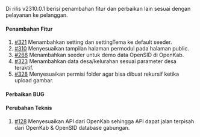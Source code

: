 Di rilis v2310.0.1 berisi penambahan fitur dan perbaikan lain sesuai dengan pelayanan ke pelanggan.

#### Penambahan Fitur

1. [#321](https://github.com/OpenSID/OpenKab/issues/321) Menambahkan setting dan settingTema ke default seeder.
2. [#310](https://github.com/OpenSID/OpenKab/issues/310) Menyesuaikan tampilan halaman permodul pada halaman public.
3. [#268](https://github.com/OpenSID/OpenKab/issues/268) Menambahkan seeder untuk demo data OpenSID di OpenKab.
4. [#323](https://github.com/OpenSID/OpenKab/issues/323) Menambahkan data desa/kelurahan sesuai parameter desa teraktif.
5. [#328](https://github.com/OpenSID/OpenKab/issues/328) Menyesuaikan permisi folder agar bisa dibuat rekursif ketika upload gambar.

#### Perbaikan BUG


#### Perubahan Teknis

1. [#128](https://github.com/OpenSID/OpenKab/issues/128) Menyesuaikan API dari OpenKab sehingga API dapat jalan terpisah dari OpenKab & OpenSID database gabungan.
